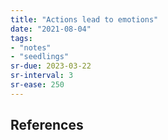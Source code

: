 ```yaml
---
title: "Actions lead to emotions"
date: "2021-08-04"
tags:
- "notes"
- "seedlings"
sr-due: 2023-03-22
sr-interval: 3
sr-ease: 250
---
```




## References

